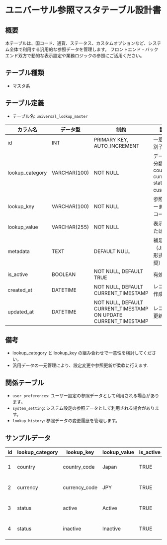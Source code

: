 # ユニバーサル参照マスタテーブル設計書

## 概要
本テーブルは、国コード、通貨、ステータス、カスタムオプションなど、システム全体で利用する汎用的な参照データを管理します。
フロントエンド・バックエンド双方で動的な表示設定や業務ロジックの参照にご活用ください。

## テーブル種類
- マスタ系

## テーブル定義
- テーブル名: `universal_lookup_master`

| カラム名         | データ型      | 制約                                    | 説明                                   |
|------------------|---------------|-----------------------------------------|----------------------------------------|
| id               | INT           | PRIMARY KEY, AUTO_INCREMENT             | 一意な識別子                           |
| lookup_category  | VARCHAR(100)  | NOT NULL                                | データの分類（例: country, currency, status, custom） |
| lookup_key       | VARCHAR(100)  | NOT NULL                                | 参照用キーまたはコード                |
| lookup_value     | VARCHAR(255)  | NOT NULL                                | 表示値または名称                        |
| metadata         | TEXT          | DEFAULT NULL                            | 補足情報（JSON形式推奨）              |
| is_active        | BOOLEAN       | NOT NULL, DEFAULT TRUE                  | 有効状態                               |
| created_at       | DATETIME      | NOT NULL, DEFAULT CURRENT_TIMESTAMP      | レコード作成日時                       |
| updated_at       | DATETIME      | NOT NULL, DEFAULT CURRENT_TIMESTAMP ON UPDATE CURRENT_TIMESTAMP | レコード更新日時 |

## 備考
- lookup_category と lookup_key の組み合わせで一意性を検討してください。
- 汎用データの一元管理により、設定変更や参照更新が柔軟に行えます.

## 関係テーブル
- `user_preferences`: ユーザー設定の参照データとして利用される場合があります。
- `system_setting`: システム設定の参照データとして利用される場合があります。
- `lookup_history`: 参照データの変更履歴を管理します。

## サンプルデータ
| id | lookup_category | lookup_key   | lookup_value | is_active | created_at           | updated_at           |
|----|-----------------|--------------|--------------|-----------|----------------------|----------------------|
| 1  | country         | country_code | Japan        | TRUE      | 2023-10-01 00:00:00  | 2023-10-01 00:00:00  |
| 2  | currency        | currency_code| JPY          | TRUE      | 2023-10-02 00:00:00  | 2023-10-02 00:00:00  |
| 3  | status          | active       | Active       | TRUE      | 2023-10-03 00:00:00  | 2023-10-03 00:00:00  |
| 4  | status          | inactive     | Inactive     | TRUE      | 2023-10-04 00:00:00  | 2023-10-04 00:00:00  |
